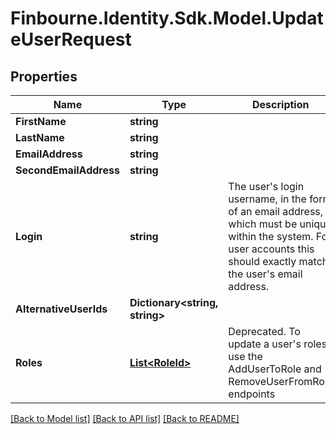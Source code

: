 # Finbourne.Identity.Sdk.Model.UpdateUserRequest

## Properties

Name | Type | Description | Notes
------------ | ------------- | ------------- | -------------
**FirstName** | **string** |  | 
**LastName** | **string** |  | 
**EmailAddress** | **string** |  | 
**SecondEmailAddress** | **string** |  | [optional] 
**Login** | **string** | The user&#39;s login username, in the form of an email address, which must be unique within the system.  For user accounts this should exactly match the user&#39;s email address. | 
**AlternativeUserIds** | **Dictionary&lt;string, string&gt;** |  | [optional] 
**Roles** | [**List&lt;RoleId&gt;**](RoleId.md) | Deprecated. To update a user&#39;s roles use the AddUserToRole and RemoveUserFromRole endpoints | [optional] 

[[Back to Model list]](../README.md#documentation-for-models) [[Back to API list]](../README.md#documentation-for-api-endpoints) [[Back to README]](../README.md)

